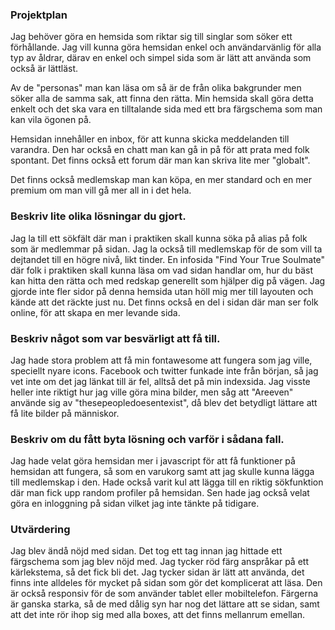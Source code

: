 ### Projektplan

Jag behöver göra en hemsida som riktar sig till singlar som söker ett förhållande.
Jag vill kunna göra hemsidan enkel och användarvänlig för alla typ av åldrar, därav
en enkel och simpel sida som är lätt att använda som också är lättläst.

Av de "personas" man kan läsa om så är de från olika bakgrunder men söker alla de samma sak, 
att finna den rätta. Min hemsida skall göra detta enkelt och det ska vara en
tilltalande sida med ett bra färgschema som man kan vila ögonen på. 

Hemsidan innehåller en inbox, för att kunna skicka meddelanden till varandra. Den har
också en chatt man kan gå in på för att prata med folk spontant. Det finns också
ett forum där man kan skriva lite mer "globalt".

Det finns också medlemskap man kan köpa, en mer standard och en mer premium om
man vill gå mer all in i det hela. 


### Beskriv lite olika lösningar du gjort.


Jag la till ett sökfält där man i praktiken skall kunna söka på alias på folk som
är medlemmar på sidan. Jag la också till medlemskap för de som vill ta dejtandet till
en högre nivå, likt tinder. En infosida "Find Your True Soulmate" där folk i praktiken skall
kunna läsa om vad sidan handlar om, hur du bäst kan hitta den rätta och med redskap
generellt som hjälper dig på vägen. Jag gjorde inte fler sidor på denna hemsida utan 
höll mig mer till layouten och kände att det räckte just nu. Det finns också en del i
sidan där man ser folk online, för att skapa en mer levande sida.

### Beskriv något som var besvärligt att få till.


Jag hade stora problem att få min fontawesome att fungera som jag ville, speciellt nyare 
icons. Facebook och twitter funkade inte från början, så jag vet inte om det jag länkat till
är fel, alltså det på min indexsida. Jag visste heller inte riktigt hur jag ville göra mina
bilder, men såg att "Areeven" använde sig av "thesepeopledoesentexist", då blev det betydligt
lättare att få lite bilder på människor. 

### Beskriv om du fått byta lösning och varför i sådana fall.


Jag hade velat göra hemsidan mer i javascript för att få funktioner på hemsidan
att fungera, så som en varukorg samt att jag skulle kunna lägga till medlemskap
i den. Hade också varit kul att lägga till en riktig sökfunktion där man fick upp
random profiler på hemsidan. Sen hade jag också velat göra en inloggning på sidan vilket
jag inte tänkte på tidigare. 

### Utvärdering

Jag blev ändå nöjd med sidan. Det tog ett tag innan jag hittade ett färgschema som jag 
blev nöjd med. Jag tycker röd färg anspråkar på ett kärlekstema, så det fick bli det.
Jag tycker sidan är lätt att använda, det finns inte alldeles för mycket på sidan
som gör det komplicerat att läsa. Den är också responsiv för de som använder
tablet eller mobiltelefon. Färgerna är ganska starka, så de med dålig syn
har nog det lättare att se sidan, samt att det inte rör ihop sig med alla boxes, att 
det finns mellanrum emellan. 




